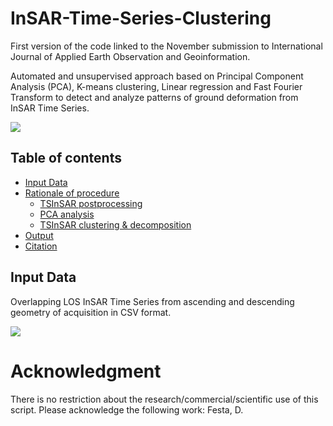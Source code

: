 # InSAR-Time-Series-Clustering
First version of the code linked to the November submission to International Journal of Applied Earth Observation and Geoinformation.

Automated and unsupervised approach based on Principal Component Analysis (PCA), K-means clustering, Linear regression and Fast Fourier Transform to detect and analyze patterns of ground deformation from InSAR Time Series.

![](figures/Picture_1.png=250x250)

## Table of contents
- [Input Data](#input-data)
- [Rationale of procedure](#rationale-of-procedure)
  - [TSInSAR postprocessing](#tsinsar-postprocessing)
  - [PCA analysis](#pca-analysis)
  - [TSInSAR clustering & decomposition](#tsinsar-clustering-&-decomposition)
- [Output](#output)
- [Citation](#citation)

## Input Data
Overlapping LOS InSAR Time Series from ascending and descending geometry of acquisition in CSV format.

![](figures/Picture_2.png=250x250)

# Acknowledgment
There is no restriction about the research/commercial/scientific use of this script. 
Please acknowledge the following work: 
Festa, D.
